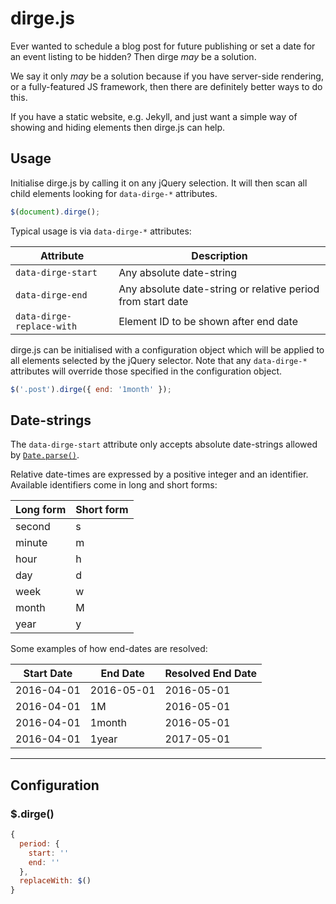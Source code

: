dirge.js
========

Ever wanted to schedule a blog post for future publishing or set a date for
an event listing to be hidden? Then dirge _may_ be a solution.

We say it only _may_ be a solution because if you have server-side rendering,
or a fully-featured JS framework, then there are definitely better ways to
do this.

If you have a static website, e.g. Jekyll, and just want a simple way of showing
and hiding elements then dirge.js can help.

## Usage

Initialise dirge.js by calling it on any jQuery selection. It will then
scan all child elements looking for `data-dirge-*` attributes.

```javascript
$(document).dirge();
```

Typical usage is via `data-dirge-*` attributes:

| Attribute                 | Description              |
| ------------------------- | ------------------------ |
| `data-dirge-start`        | Any absolute date-string |
| `data-dirge-end`          | Any absolute date-string or relative period from start date |
| `data-dirge-replace-with` | Element ID to be shown after end date |

dirge.js can be initialised with a configuration object which will be applied
to all elements selected by the jQuery selector. Note that any `data-dirge-*`
attributes will override those specified in the configuration object.

```javascript
$('.post').dirge({ end: '1month' });
```

## Date-strings

The `data-dirge-start` attribute only accepts absolute date-strings allowed
by [`Date.parse()`](https://developer.mozilla.org/en-US/docs/Web/JavaScript/Reference/Global_Objects/Date/parse).

Relative date-times are expressed by a positive integer and an identifier.
Available identifiers come in long and short forms:

| Long form | Short form |
| --------- | ---------- |
| second    | s          |
| minute    | m          |
| hour      | h          |
| day       | d          |
| week      | w          |
| month     | M          |
| year      | y          |

Some examples of how end-dates are resolved:

| Start Date | End Date   | Resolved End Date |
| ---------- | ---------- | ----------------- |
| 2016-04-01 | 2016-05-01 | 2016-05-01        |
| 2016-04-01 | 1M         | 2016-05-01        |
| 2016-04-01 | 1month     | 2016-05-01        |
| 2016-04-01 | 1year      | 2017-05-01        |

---

## Configuration

### $.dirge()

```javascript
{
  period: {
    start: ''
    end: ''
  },
  replaceWith: $()
}
```
